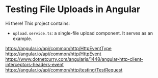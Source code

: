 # Testing File Uploads in Angular

Hi there! This project contains:

- `upload.service.ts`: a single-file upload component. It serves as an example.

https://angular.io/api/common/http/HttpEventType
https://angular.io/api/common/http/HttpEvent
https://www.dotnetcurry.com/angularjs/1448/angular-http-client-interceptors-headers-event
https://angular.io/api/common/http/testing/TestRequest
